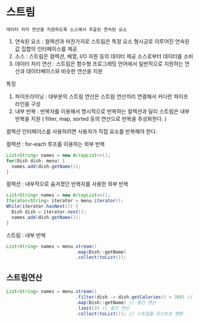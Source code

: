 스트림
=========

```
데이터 처리 연산을 지원하도록 소스에서 추출된 연속된 요소
```
1. 연속된 요소 : 컬렉션과 마찬가지로 스트림은 특정 요소 형시긍로 이루어진 연속된 값 집합의 인터페이스를 제공
2. 소스 : 스트림은 컬렉션, 배열, I/O 자원 등의 데이터 제공 소스로부터 데이터를 소비
3. 데이터 처리 연산 : 스트림은 함수형 프로그래밍 언어에서 일반적으로 지원하는 연산과 데이터베이스와 비슷한 연산을 지원

특징
1. 파이프라이닝 : 대부분의 스트림 연산은 스트림 연산끼리 연결해서 커다란 파이프 라인을 구성
2. 내부 반복 : 반복자를 이용해서 명시적으로 반복하는 컬렉션과 달리 스트림은 내부 반복을 지원 ( filter, map, sorted 등의 연산으로 반복을 추상화한다. )

컬렉션 인터페이스를 사용하려면 사용자가 직접 요소를 반복해야 한다.

컬렉션 : for-each 루프를 이용하는 외부 반복
```Java
List<String> names = new ArrayList<>();
for(Dish dish: menu) {
  names.add(dish.getName());
}
```

컬렉션 : 내부적으로 숨겨졌던 반복자를 사용한 외부 반복
```Java
List<String> names = new ArrayList<>();
Iterator<String> iterator = menu.iterator();
While(iterator.hasNext()) {
  Dish dish = iterator.next();
  names.add(dish.getName());
}
```

스트림 : 내부 반복
```Java
List<String> names = menu.stream()
                          .map(Dish::getName)
                          .collect(toList());
```

스트림연산
------

```Java
List<String> names = menu.stream()
                          .filter(dish -> dish.getCalories() > 300) // 중간 연산
                          .map(Dish::getName) // 중간 연산
                          .limit(3) // 중간 연산
                          .collect(toList()); // 스트림을 리스트로 변환
```









